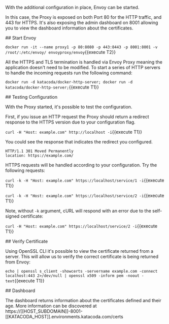 With the additional configuration in place, Envoy can be started.

In this case, the Proxy is exposed on both Port 80 for the HTTP traffic, and 443 for HTTPS. It's also exposing the admin dashboard on 8001 allowing you to view the dashboard information about the certificates.

## Start Envoy

`docker run -it --name proxy1 -p 80:8080 -p 443:8443 -p 8001:8001 -v /root/:/etc/envoy/ envoyproxy/envoy`{{execute T2}}

All the HTTPS and TLS termination is handled via Envoy Proxy meaning the application doesn't need to be modified. To start a series of HTTP servers to handle the incoming requests run the following command:

`docker run -d katacoda/docker-http-server; docker run -d katacoda/docker-http-server;`{{execute T1}}

## Testing Configuration

With the Proxy started, it's possible to test the configuration.

First, if you issue an HTTP request the Proxy should return a redirect response to the HTTPS version due to your configuration flag.

`curl -H "Host: example.com" http://localhost -i`{{execute T1}}

You could see the response that indicates the redirect you configured.
```
HTTP/1.1 301 Moved Permanently
location: https://example.com/
```

HTTPS requests will be handled according to your configuration. Try the following requests:

`curl -k -H "Host: example.com" https://localhost/service/1 -i`{{execute T1}}

`curl -k -H "Host: example.com" https://localhost/service/2 -i`{{execute T1}}

Note, without `-k` argument, cURL will respond with an error due to the self-signed certificate:

`curl -H "Host: example.com" https://localhost/service/2 -i`{{execute T1}}

## Verify Certificate

Using OpenSSL CLI it's possible to view the certificate returned from a server. This will allow us to verify the correct certificate is being returned from Envoy:

`echo | openssl s_client -showcerts -servername example.com -connect localhost:443 2>/dev/null | openssl x509 -inform pem -noout -text`{{execute T1}}


## Dashboard

The dashboard returns information about the certificates defined and their age. More information can be discovered at https://[[HOST_SUBDOMAIN]]-8001-[[KATACODA_HOST]].environments.katacoda.com/certs